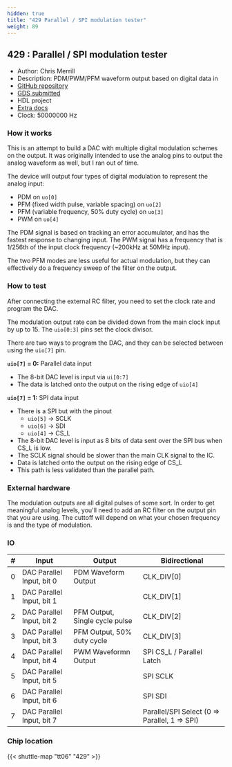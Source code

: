 ```yaml
---
hidden: true
title: "429 Parallel / SPI modulation tester"
weight: 89
---
```


## 429 : Parallel / SPI modulation tester

* Author: Chris Merrill
* Description: PDM/PWM/PFM waveform output based on digital data in
* [GitHub repository](https://github.com/cmerrill/tt06-cmerrill)
* [GDS submitted](https://github.com/cmerrill/tt06-cmerrill/actions/runs/8739590879)
* HDL project
* [Extra docs](None)
* Clock: 50000000 Hz

<!---

This file is used to generate your project datasheet. Please fill in the information below and delete any unused
sections.

You can also include images in this folder and reference them in the markdown. Each image must be less than
512 kb in size, and the combined size of all images must be less than 1 MB.
-->


### How it works

This is an attempt to build a DAC with multiple digital modulation schemes on the output.
It was originally intended to use the analog pins to output the analog waveform as well, but I ran out of time.

The device will output four types of digital modulation to represent the analog input:

- PDM on `uo[0]`
- PFM (fixed width pulse, variable spacing) on `uo[2]`
- PFM (variable frequency, 50% duty cycle) on `uo[3]`
- PWM on `uo[4]`

The PDM signal is based on tracking an error accumulator, and has the fastest response to changing input. The PWM signal has a frequency that is 1/256th of the input clock frequency (~200kHz at 50MHz input).

The two PFM modes are less useful for actual modulation, but they can effectively do a frequency sweep of the filter on the output.

### How to test

After connecting the external RC filter, you need to set the clock rate and program the DAC.

The modulation output rate can be divided down from the main clock input by up to 15. The `uio[0:3]` pins set the clock divisor.

There are two ways to program the DAC, and they can be selected between using the `uio[7]` pin.

**`uio[7]` = 0:** Parallel data input

- The 8-bit DAC level is input via `ui[0:7]`
- The data is latched onto the output on the rising edge of `uio[4]`

**`uio[7]` = 1:** SPI data input

- There is a SPI but with the pinout
  - `uio[5]` -> SCLK
  - `uio[6]` -> SDI
  - `uio[4]` -> CS_L
- The 8-bit DAC level is input as 8 bits of data sent over the SPI bus when CS_L is low.
- The SCLK signal should be slower than the main CLK signal to the IC.
- Data is latched onto the output on the rising edge of CS_L
- This path is less validated than the parallel path.

### External hardware

The modulation outputs are all digital pulses of some sort. In order to get meaningful analog levels, you'll need to add an RC filter on the output pin that you are using. The cuttoff will depend on what your chosen frequency is and the type of modulation.


### IO

| # | Input          | Output         | Bidirectional   |
| - | -------------- | -------------- | --------------- |
| 0 | DAC Parallel Input, bit 0 | PDM Waveform Output | CLK_DIV[0] |
| 1 | DAC Parallel Input, bit 1 |  | CLK_DIV[1] |
| 2 | DAC Parallel Input, bit 2 | PFM Output, Single cycle pulse | CLK_DIV[2] |
| 3 | DAC Parallel Input, bit 3 | PFM Output, 50% duty cycle | CLK_DIV[3] |
| 4 | DAC Parallel Input, bit 4 | PWM Waveformn Output | SPI CS_L / Parallel Latch |
| 5 | DAC Parallel Input, bit 5 |  | SPI SCLK |
| 6 | DAC Parallel Input, bit 6 |  | SPI SDI |
| 7 | DAC Parallel Input, bit 7 |  | Parallel/SPI Select (0 => Parallel, 1 => SPI) |

### Chip location

{{< shuttle-map "tt06" "429" >}}
